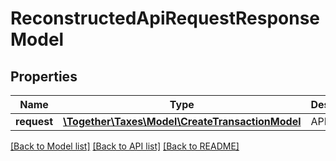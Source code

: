 # ReconstructedApiRequestResponseModel

## Properties
Name | Type | Description | Notes
------------ | ------------- | ------------- | -------------
**request** | [**\Together\Taxes\Model\CreateTransactionModel**](CreateTransactionModel.md) | API request | [optional] 

[[Back to Model list]](../README.md#documentation-for-models) [[Back to API list]](../README.md#documentation-for-api-endpoints) [[Back to README]](../README.md)


